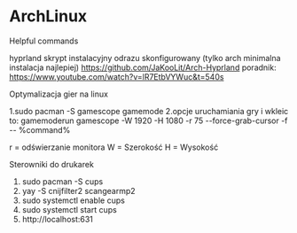 # ArchLinux
Helpful commands

hyprland skrypt instalacyjny odrazu skonfigurowany (tylko arch minimalna instalacja najlepiej)
https://github.com/JaKooLit/Arch-Hyprland
poradnik: https://www.youtube.com/watch?v=lR7EtbVYWuc&t=540s

Optymalizacja gier na linux

1.sudo pacman -S gamescope gamemode
2.opcje uruchamiania gry i wkleic to: gamemoderun gamescope -W 1920 -H 1080 -r 75 --force-grab-cursor -f -- %command%

r = odświerzanie monitora
W = Szerokość
H = Wysokość 

Sterowniki do drukarek
1. sudo pacman -S cups
2. yay -S cnijfilter2 scangearmp2
3. sudo systemctl enable cups
4. sudo systemctl start cups
5. http://localhost:631
